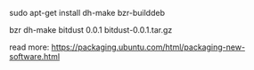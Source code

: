 sudo apt-get install dh-make bzr-builddeb

bzr dh-make bitdust 0.0.1 bitdust-0.0.1.tar.gz

read more: https://packaging.ubuntu.com/html/packaging-new-software.html



